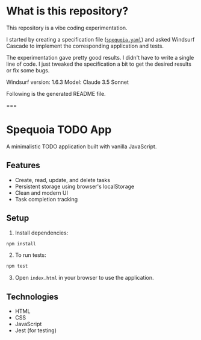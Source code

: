 # What is this repository?

This repository is a vibe coding experimentation.

I started by creating a specification file ([`spequoia.yaml`](spequoia.yaml)) and asked Windsurf Cascade to implement the
corresponding application and tests.

The experimentation gave pretty good results. I didn't have to write a single line of code. I just tweaked
the specification a bit to get the desired results or fix some bugs.

Windsurf version: 1.6.3
Model: Claude 3.5 Sonnet

Following is the generated README file.

===

# Spequoia TODO App

A minimalistic TODO application built with vanilla JavaScript.

## Features

- Create, read, update, and delete tasks
- Persistent storage using browser's localStorage
- Clean and modern UI
- Task completion tracking

## Setup

1. Install dependencies:
```bash
npm install
```

2. To run tests:
```bash
npm test
```

3. Open `index.html` in your browser to use the application.

## Technologies

- HTML
- CSS
- JavaScript
- Jest (for testing)
